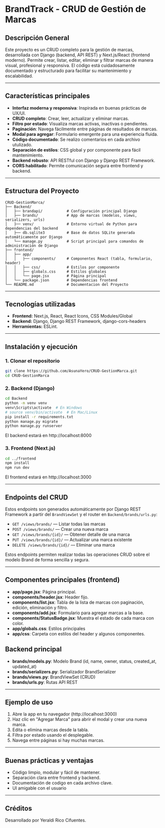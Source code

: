# BrandTrack - CRUD de Gestión de Marcas

## Descripción General

Este proyecto es un CRUD completo para la gestión de marcas, desarrollada con Django (backend, API REST) y Next.js/React (frontend moderno). Permite crear, listar, editar, eliminar y filtrar marcas de manera visual, profesional y responsiva. El código está cuidadosamente documentado y estructurado para facilitar su mantenimiento y escalabilidad.

---

## Características principales

- **Interfaz moderna y responsiva**: Inspirada en buenas prácticas de UX/UI.
- **CRUD completo**: Crear, leer, actualizar y eliminar marcas.
- **Filtro por estado**: Visualiza marcas activas, inactivas o pendientes.
- **Paginación**: Navega fácilmente entre páginas de resultados de marcas.
- **Modal para agregar**: Formulario emergente para una experiencia fluida.
- **Código documentado**: Se realizo comentarios en cada archivo utulizado.
- **Separación de estilos**: CSS global y por componente para fácil mantenimiento.
- **Backend robusto**: API RESTful con Django y Django REST Framework.
- **CORS habilitado**: Permite comunicación segura entre frontend y backend.

---

## Estructura del Proyecto

```
CRUD-GestionMarca/
├── Backend/
│   ├── brandapi/           # Configuración principal Django
│   ├── brands/             # App de marcas (modelos, views, serializers, urls)
│   ├── venv/               # Entorno virtual de Python para dependencias del backend
│   ├── db.sqlite3          # Base de datos SQLite generada automáticamente por Django
│   └── manage.py           # Script principal para comandos de administración de Django
├── frontend/
│   ├── app/
│   │   ├── components/     # Componentes React (tabla, formulario, header)
│   │   ├── css/            # Estilos por componente
│   │   ├── globals.css     # Estilos globales
│   │   └── page.jsx        # Página principal
│   └── package.json        # Dependencias frontend
└── README.md               # Documentacion del Proyecto
```

---

## Tecnologías utilizadas

- **Frontend:** Next.js, React, React Icons, CSS Modules/Global
- **Backend:** Django, Django REST Framework, django-cors-headers
- **Herramientas:** ESLint.

---

## Instalación y ejecución

### 1. Clonar el repositorio

```bash
git clone https://github.com/AsunaYero/CRUD-GestionMarca.git
cd CRUD-GestionMarca
```

### 2. Backend (Django)

```bash
cd Backend
python -m venv venv
venv\Scripts\activate  # En Windows
# source venv/bin/activate  # En Mac/Linux
pip install -r requirements.txt
python manage.py migrate
python manage.py runserver
```

El backend estará en http://localhost:8000

### 3. Frontend (Next.js)

```bash
cd ../frontend
npm install
npm run dev
```

El frontend estará en http://localhost:3000

---

## Endpoints del CRUD

Estos endpoints son generados automáticamente por Django REST Framework a partir del `BrandViewSet` y el router en `Backend/brands/urls.py`:

- `GET /views/brands/` — Listar todas las marcas
- `POST /views/brands/` — Crear una nueva marca
- `GET /views/brands/{id}/` — Obtener detalle de una marca
- `PUT /views/brands/{id}/` — Actualizar una marca existente
- `DELETE /views/brands/{id}/` — Eliminar una marca

Estos endpoints permiten realizar todas las operaciones CRUD sobre el modelo Brand de forma sencilla y segura.

---

## Componentes principales (frontend)

- **app/page.jsx**: Página principal.
- **components/header.jsx**: Header fijo.
- **components/list.jsx**: Tabla de la lista de marcas con paginación, edición, eliminación y filtro.
- **components/add.jsx**: Formulario para agregar marcas a la base.
- **components/StatusBadge.jsx**: Muestra el estado de cada marca con color.
- **app/globals.css**: Estilos principales 
- **app/css**: Carpeta con estilos del header y algunos componentes.

## Backend principal

- **brands/models.py**: Modelo Brand (id, name, owner, status, created_at, updated_at)
- **brands/serializers.py**: Serializador BrandSerializer
- **brands/views.py**: BrandViewSet (CRUD)
- **brands/urls.py**: Rutas API REST

---

## Ejemplo de uso

1. Abre la app en tu navegador (http://localhost:3000)
2. Haz clic en "Agregar Marca" para abrir el modal y crear una nueva marca.
3. Edita o elimina marcas desde la tabla.
4. Filtra por estado usando el desplegable.
5. Navega entre páginas si hay muchas marcas.

---

## Buenas prácticas y ventajas

- Código limpio, modular y fácil de mantener.
- Separación clara entre frontend y backend.
- Documentación  de codigo en cada archivo clave.
- UI amigable con el usuario

---

## Créditos 

Desarrollado por Yeraldi Rico Cifuentes.
